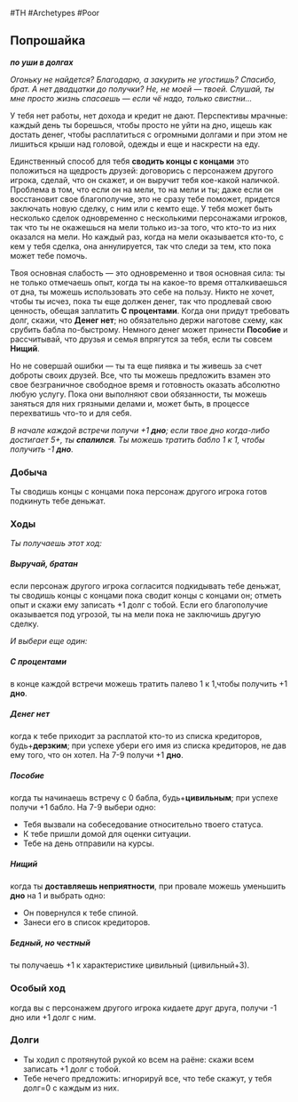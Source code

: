 #TH #Archetypes #Poor

## Попрошайка
***по уши в долгах***

*Огоньку не найдется? Благодарю, а закурить не угостишь? Спасибо, брат. А нет двадцатки до получки? Не, не моей — твоей. Слушай, ты мне просто жизнь спасаешь — если чё надо, только свистни…*

У тебя нет работы, нет дохода и кредит не дают. Перспективы мрачные: каждый день ты борешься, чтобы просто не уйти на дно, ищешь как достать денег, чтобы расплатиться с огромными долгами и при этом не лишиться крыши над головой, одежды и еще и наскрести на еду.

Единственный способ для тебя **сводить концы с концами** это положиться на щедрость друзей: договорись с персонажем другого игрока, сделай, что он скажет, и он выручит тебя кое-какой наличкой. Проблема в том, что если он на мели, то на мели и ты; даже если он восстановит свое благополучие, это не сразу тебе поможет, придется заключать новую сделку, с ним или с кемто еще. У тебя может быть несколько сделок одновременно с несколькими персонажами игроков, так что ты не окажешься на мели только из-за того, что кто-то из них оказался на мели. Но каждый раз, когда на мели оказывается кто-то, с кем у тебя сделка, она аннулируется, так что следи за тем, кто пока может тебе помочь.

Твоя основная слабость — это одновременно и твоя основная сила: ты не только отмечаешь опыт, когда ты на какое-то время отталкиваешься от дна, ты можешь использовать это себе на пользу. Никто не хочет, чтобы ты исчез, пока ты еще должен денег, так что продлевай свою ценность, обещая заплатить **С процентами**. Когда они придут требовать долг, скажи, что **Денег нет**; но обязательно держи наготове схему, как срубить бабла по-быстрому. Немного денег может принести **Пособие** и рассчитывай, что друзья и семья впрягутся за тебя, если ты совсем **Нищий**.

Но не совершай ошибки — ты та еще пиявка и ты живешь за счет доброты своих друзей. Все, что ты можешь предложить взамен это свое безграничное свободное время и готовность оказать абсолютно любую услугу. Пока они выполняют свои обязанности, ты можешь заняться для них грязными делами и, может быть, в процессе перехватишь что-то и для себя.

*В начале каждой встречи получи +1 **дно**; если твое дно когда-либо достигает 5+, ты **спалился**. Ты можешь тратить бабло 1 к 1, чтобы получить -1 **дно**.*
### Добыча
Ты сводишь концы с концами пока персонаж другого игрока готов подкинуть тебе деньжат.

### Ходы
*Ты получаешь этот ход:* 
##### Выручай, братан
если персонаж другого игрока согласится подкидывать тебе деньжат, ты сводишь концы с концами пока сводит концы с концами он; отметь опыт и скажи ему записать +1 долг с тобой. Если его благополучие оказывается под угрозой, ты на мели пока не заключишь другую сделку.

*И выбери еще один:* 

##### С процентами
в конце каждой встречи можешь тратить палево 1 к 1,чтобы получить +1 **дно**.

##### Денег нет
когда к тебе приходит за расплатой кто-то из списка кредиторов, будь+**дерзким**; при успехе убери его имя из списка кредиторов, не дав ему того, что он хотел. На 7-9 получи +1 **дно**.

##### Пособие
когда ты начинаешь встречу с 0 бабла, будь+**цивильным**; при успехе получи +1 бабло. На 7-9 выбери одно: 
- Тебя вызвали на собеседование относительно твоего статуса. 
- К тебе пришли домой для оценки ситуации. 
- Тебе на день отправили на курсы. 

##### Нищий
когда ты **доставляешь неприятности**, при провале можешь уменьшить **дно** на 1 и выбрать одно: 
- Он повернулся к тебе спиной. 
- Занеси его в список кредиторов. 

##### Бедный, но честный
ты получаешь +1 к характеристике цивильный (цивильный+3).

### Особый ход
когда вы с персонажем другого игрока кидаете друг друга, получи -1 дно или +1 долг с ним.

### Долги
- Ты ходил с протянутой рукой ко всем на раёне: скажи всем записать +1 долг с тобой. 
- Тебе нечего предложить: игнорируй все, что тебе скажут, у тебя долг=0 с каждым из них.
